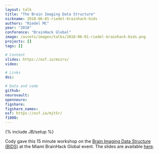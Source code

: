 ```yaml
---
layout: talk
title: "The Brain Imaging Data Structure"
nickname: 2018-06-01-riedel-brainhack-bids
authors: "Riedel MC"
year: "2018"
conference: "BrainHack Global"
image: /assets/images/talks/2018-06-01-riedel-brainhack-bids.png
projects: []
tags: []

# Content
slides: https://osf.io/mszrx/
video:

# Links
doi:

# Data and code
github:
neurovault:
openneuro:
figshare:
figshare_names:
osf: https://osf.io/mjt5r/
f1000:
---
```

{% include JB/setup %}

Cody gave this 15 minute workshop on the [Brain Imaging Data Structure (BIDS)](http://bids.neuroimaging.io) at the Miami BrainHack Global event. The slides are available [here](https://osf.io/mjt5r/).
